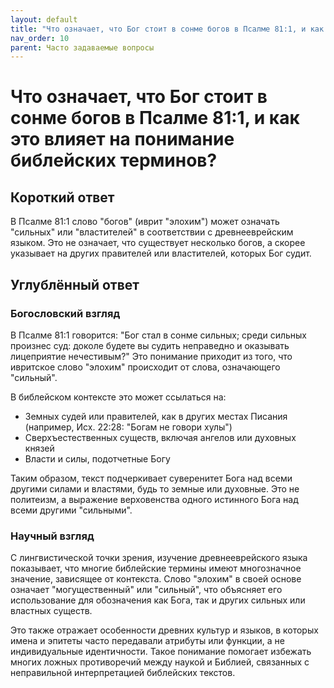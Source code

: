 ```yaml
---
layout: default
title: "Что означает, что Бог стоит в сонме богов в Псалме 81:1, и как это влияет на понимание библейских терминов?"
nav_order: 10
parent: Часто задаваемые вопросы
---
```


# Что означает, что Бог стоит в сонме богов в Псалме 81:1, и как это влияет на понимание библейских терминов?

## Короткий ответ

В Псалме 81:1 слово "богов" (иврит "элохим") может означать "сильных" или "властителей" в соответствии с древнееврейским языком. Это не означает, что существует несколько богов, а скорее указывает на других правителей или властителей, которых Бог судит.

## Углублённый ответ

### Богословский взгляд

В Псалме 81:1 говорится: "Бог стал в сонме сильных; среди сильных произнес суд: доколе будете вы судить неправедно и оказывать лицеприятие нечестивым?" Это понимание приходит из того, что ивритское слово "элохим" происходит от слова, означающего "сильный". 

В библейском контексте это может ссылаться на:
- Земных судей или правителей, как в других местах Писания (например, Исх. 22:28: "Богам не говори хулы")
- Сверхъестественных существ, включая ангелов или духовных князей
- Власти и силы, подотчетные Богу

Таким образом, текст подчеркивает суверенитет Бога над всеми другими силами и властями, будь то земные или духовные. Это не политеизм, а выражение верховенства одного истинного Бога над всеми другими "сильными".

### Научный взгляд

С лингвистической точки зрения, изучение древнееврейского языка показывает, что многие библейские термины имеют многозначное значение, зависящее от контекста. Слово "элохим" в своей основе означает "могущественный" или "сильный", что объясняет его использование для обозначения как Бога, так и других сильных или властных существ.

Это также отражает особенности древних культур и языков, в которых имена и эпитеты часто передавали атрибуты или функции, а не индивидуальные идентичности. Такое понимание помогает избежать многих ложных противоречий между наукой и Библией, связанных с неправильной интерпретацией библейских текстов.